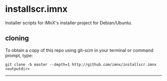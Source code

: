 installscr.imnx
==================
Installer scripts for iMnX's installer project for Debian/Ubuntu.

cloning
------------------
To obtain a copy of this repo using git-scm in your terminal or command prompt, type:
```
git clone -b master --depth=1 http://github.com/imnx/installscr.imnx <outputdir>
```
---

